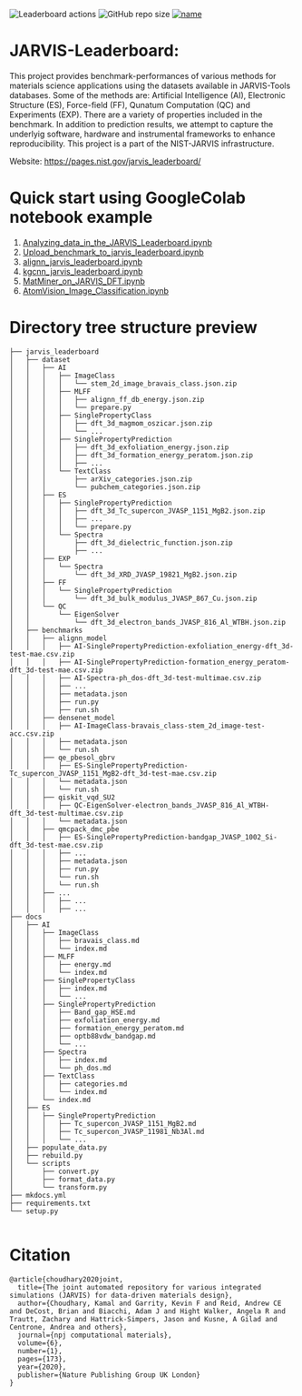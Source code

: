 ![Leaderboard actions](https://github.com/usnistgov/jarvis_leaderboard/actions/workflows/test_build.yml/badge.svg)
![GitHub repo size](https://img.shields.io/github/repo-size/usnistgov/jarvis_leaderboard)
[![name](https://colab.research.google.com/assets/colab-badge.svg)](https://colab.research.google.com/github/knc6/jarvis-tools-notebooks/blob/master/jarvis-tools-notebooks/Upload_benchmark_to_jarvis_leaderboard.ipynb)


# JARVIS-Leaderboard:

This project provides benchmark-performances of various methods for materials science applications using the datasets available in JARVIS-Tools databases. Some of the methods are: Artificial Intelligence (AI), Electronic Structure (ES), Force-field (FF), Qunatum Computation (QC) and Experiments (EXP). There are a variety of properties included in the benchmark. In addition to prediction results, we attempt to capture the underlyig software, hardware and instrumental frameworks to enhance reproducibility. This project is a part of the NIST-JARVIS infrastructure.

Website: https://pages.nist.gov/jarvis_leaderboard/

# Quick start using GoogleColab notebook example

1. [Analyzing_data_in_the_JARVIS_Leaderboard.ipynb](https://colab.research.google.com/github/knc6/jarvis-tools-notebooks/blob/master/jarvis-tools-notebooks/Analyzing_data_in_the_JARVIS_Leaderboard.ipynb)
2. [Upload_benchmark_to_jarvis_leaderboard.ipynb](https://colab.research.google.com/github/knc6/jarvis-tools-notebooks/blob/master/jarvis-tools-notebooks/Upload_benchmark_to_jarvis_leaderboard.ipynb)
3. [alignn_jarvis_leaderboard.ipynb](https://colab.research.google.com/github/knc6/jarvis-tools-notebooks/blob/master/jarvis-tools-notebooks/alignn_jarvis_leaderboard.ipynb)
4. [kgcnn_jarvis_leaderboard.ipynb](https://colab.research.google.com/github/knc6/jarvis-tools-notebooks/blob/master/jarvis-tools-notebooks/kgcnn_jarvis_leaderboard.ipynb)
5. [MatMiner_on_JARVIS_DFT.ipynb](https://colab.research.google.com/github/knc6/jarvis-tools-notebooks/blob/master/jarvis-tools-notebooks/MatMiner_on_JARVIS_DFT.ipynb)
6. [AtomVision_Image_Classification.ipynb](https://colab.research.google.com/github/knc6/jarvis-tools-notebooks/blob/master/jarvis-tools-notebooks/AtomVisionImageClassification.ipynb)


# Directory tree structure preview
```
├── jarvis_leaderboard
│   ├── dataset
│   │   ├── AI
│   │   │   ├── ImageClass
│   │   │   │   └── stem_2d_image_bravais_class.json.zip
│   │   │   ├── MLFF
│   │   │   │   ├── alignn_ff_db_energy.json.zip
│   │   │   │   └── prepare.py
│   │   │   ├── SinglePropertyClass
│   │   │   │   ├── dft_3d_magmom_oszicar.json.zip
│   │   │   │   └── ...
│   │   │   ├── SinglePropertyPrediction
│   │   │   │   ├── dft_3d_exfoliation_energy.json.zip
│   │   │   │   ├── dft_3d_formation_energy_peratom.json.zip
│   │   │   │   ├── ...
│   │   │   └── TextClass
│   │   │       ├── arXiv_categories.json.zip
│   │   │       └── pubchem_categories.json.zip
│   │   ├── ES
│   │   │   ├── SinglePropertyPrediction
│   │   │   │   ├── dft_3d_Tc_supercon_JVASP_1151_MgB2.json.zip
│   │   │   │   ├── ...
│   │   │   │   └── prepare.py
│   │   │   └── Spectra
│   │   │       ├── dft_3d_dielectric_function.json.zip
│   │   │       ├── ...
│   │   ├── EXP
│   │   │   └── Spectra
│   │   │       └── dft_3d_XRD_JVASP_19821_MgB2.json.zip
│   │   ├── FF
│   │   │   └── SinglePropertyPrediction
│   │   │       └── dft_3d_bulk_modulus_JVASP_867_Cu.json.zip
│   │   └── QC
│   │       └── EigenSolver
│   │           └── dft_3d_electron_bands_JVASP_816_Al_WTBH.json.zip
│   ├── benchmarks
│   │   ├── alignn_model
│   │   │   ├── AI-SinglePropertyPrediction-exfoliation_energy-dft_3d-test-mae.csv.zip
│   │   │   ├── AI-SinglePropertyPrediction-formation_energy_peratom-dft_3d-test-mae.csv.zip
│   │   │   ├── AI-Spectra-ph_dos-dft_3d-test-multimae.csv.zip
│   │   │   ├── ...
│   │   │   ├── metadata.json
│   │   │   ├── run.py
│   │   │   ├── run.sh
│   │   ├── densenet_model
│   │   │   ├── AI-ImageClass-bravais_class-stem_2d_image-test-acc.csv.zip
│   │   │   ├── metadata.json
│   │   │   └── run.sh
│   │   ├── qe_pbesol_gbrv
│   │   │   ├── ES-SinglePropertyPrediction-Tc_supercon_JVASP_1151_MgB2-dft_3d-test-mae.csv.zip
│   │   │   └── metadata.json
│   │   │   └── run.sh
│   │   ├── qiskit_vqd_SU2
│   │   │   ├── QC-EigenSolver-electron_bands_JVASP_816_Al_WTBH-dft_3d-test-multimae.csv.zip
│   │   │   └── metadata.json
│   │   ├── qmcpack_dmc_pbe
│   │   │   ├── ES-SinglePropertyPrediction-bandgap_JVASP_1002_Si-dft_3d-test-mae.csv.zip
│   │   │   ├── ...
│   │   │   ├── metadata.json
│   │   │   ├── run.py
│   │   │   └── run.sh
│   │   │   └── run.sh
│   │   ├── ...
│   │   │   ├── ...
│   │   │   ├── ...
├── docs
│   ├── AI
│   │   ├── ImageClass
│   │   │   ├── bravais_class.md
│   │   │   └── index.md
│   │   ├── MLFF
│   │   │   ├── energy.md
│   │   │   └── index.md
│   │   ├── SinglePropertyClass
│   │   │   ├── index.md
│   │   │   └── ...
│   │   ├── SinglePropertyPrediction
│   │   │   ├── Band_gap_HSE.md
│   │   │   ├── exfoliation_energy.md
│   │   │   ├── formation_energy_peratom.md
│   │   │   ├── optb88vdw_bandgap.md
│   │   │   └── ...
│   │   ├── Spectra
│   │   │   ├── index.md
│   │   │   └── ph_dos.md
│   │   ├── TextClass
│   │   │   ├── categories.md
│   │   │   └── index.md
│   │   └── index.md
│   ├── ES
│   │   ├── SinglePropertyPrediction
│   │   │   ├── Tc_supercon_JVASP_1151_MgB2.md
│   │   │   ├── Tc_supercon_JVASP_11981_Nb3Al.md
│   │   │   └── ...
│   ├── populate_data.py
│   ├── rebuild.py
│   └── scripts
│       ├── convert.py
│       ├── format_data.py
│       └── transform.py
├── mkdocs.yml
├── requirements.txt
└── setup.py


```


# Citation

```
@article{choudhary2020joint,
  title={The joint automated repository for various integrated simulations (JARVIS) for data-driven materials design},
  author={Choudhary, Kamal and Garrity, Kevin F and Reid, Andrew CE and DeCost, Brian and Biacchi, Adam J and Hight Walker, Angela R and Trautt, Zachary and Hattrick-Simpers, Jason and Kusne, A Gilad and Centrone, Andrea and others},
  journal={npj computational materials},
  volume={6},
  number={1},
  pages={173},
  year={2020},
  publisher={Nature Publishing Group UK London}
}
```
